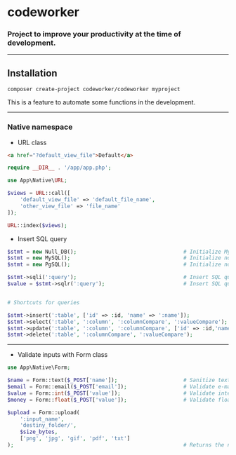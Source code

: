 # codeworker
### Project to improve your productivity at the time of development.

---

## Installation

```composer create-project codeworker/codeworker myproject```

This is a feature to automate some functions in the development.

---
### Native namespace

- URL class

```html
<a href="?default_view_file">Default</a>
```

```php
require __DIR__ . '/app/app.php';

use App\Native\URL;

$views = URL::call([
    'default_view_file' => 'default_file_name',
    'other_view_file' => 'file_name'
]);

URL::index($views);
```

- Insert SQL query

```php
$stmt = new Null_DB();                                  # Initialize MySQL with no database created
$stmt = new MySQL();                                    # Initialize normal MySQL class
$stmt = new PgSQL();                                    # Initialize normal PgSQL class
```

```php
$stmt->sqli(':query');                                  # Insert SQL query
$value = $stmt->sqlr(':query');                         # Insert SQL query and returns a value
```

```php

# Shortcuts for queries

$stmt->insert(':table', ['id' => :id, 'name' => ':name']);
$stmt->select(':table', ':column', ':columnCompare', ':valueCompare');
$stmt->update(':table', ':column', ':columnCompare', ['id' => :id,'name' => ':name']);
$stmt->delete(':table', ':columnCompare', ':valueCompare');
```

---

- Validate inputs with Form class

```php
use App\Native\Form;

$name = Form::text($_POST['name']);                     # Sanitize text
$email = Form::email($_POST['email']);                  # Validate e-mail
$value = Form::int($_POST['value']);                    # Validate integers
$money = Form::float($_POST['value']);                  # Validate floats

$upload = Form::upload(
    ':input_name', 
    'destiny_folder/', 
    $size_bytes, 
    ['png', 'jpg', 'gif', 'pdf', 'txt']
);                                                      # Returns the name of the random entry
```
